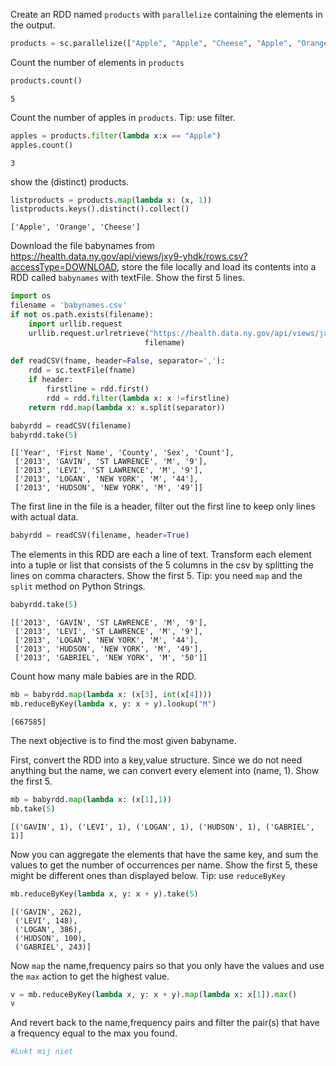
Create an RDD named `products` with `parallelize` containing the elements in the output.


```python
products = sc.parallelize(["Apple", "Apple", "Cheese", "Apple", "Orange"])
```

Count the number of elements in `products`


```python
products.count()
```




    5



Count the number of apples in `products`. Tip: use filter.


```python
apples = products.filter(lambda x:x == "Apple")
apples.count()
```




    3



show the (distinct) products.


```python
listproducts = products.map(lambda x: (x, 1))
listproducts.keys().distinct().collect()
```




    ['Apple', 'Orange', 'Cheese']



Download the file babynames from https://health.data.ny.gov/api/views/jxy9-yhdk/rows.csv?accessType=DOWNLOAD, store the file locally and load its contents into a RDD called `babynames` with textFile. Show the first 5 lines.


```python
import os
filename = 'babynames.csv'
if not os.path.exists(filename):
    import urllib.request
    urllib.request.urlretrieve("https://health.data.ny.gov/api/views/jxy9-yhdk/rows.csv?accessType=DOWNLOAD", \
                              filename)
    
def readCSV(fname, header=False, separator=','):
    rdd = sc.textFile(fname)
    if header:
        firstline = rdd.first()
        rdd = rdd.filter(lambda x: x !=firstline)
    return rdd.map(lambda x: x.split(separator))

babyrdd = readCSV(filename)
babyrdd.take(5)
```




    [['Year', 'First Name', 'County', 'Sex', 'Count'],
     ['2013', 'GAVIN', 'ST LAWRENCE', 'M', '9'],
     ['2013', 'LEVI', 'ST LAWRENCE', 'M', '9'],
     ['2013', 'LOGAN', 'NEW YORK', 'M', '44'],
     ['2013', 'HUDSON', 'NEW YORK', 'M', '49']]



The first line in the file is a header, filter out the first line to keep only lines with actual data.


```python
babyrdd = readCSV(filename, header=True)
```

The elements in this RDD are each a line of text. Transform each element into a tuple or list that consists of the 5 columns in the csv by splitting the lines on comma characters. Show the first 5. Tip: you need `map` and the `split` method on Python Strings.


```python
babyrdd.take(5)
```




    [['2013', 'GAVIN', 'ST LAWRENCE', 'M', '9'],
     ['2013', 'LEVI', 'ST LAWRENCE', 'M', '9'],
     ['2013', 'LOGAN', 'NEW YORK', 'M', '44'],
     ['2013', 'HUDSON', 'NEW YORK', 'M', '49'],
     ['2013', 'GABRIEL', 'NEW YORK', 'M', '50']]



Count how many male babies are in the RDD.


```python
mb = babyrdd.map(lambda x: (x[3], int(x[4])))
mb.reduceByKey(lambda x, y: x + y).lookup("M")
```




    [667585]



The next objective is to find the most given babyname.

First, convert the RDD into a key,value structure. Since we do not need anything but the name, we can convert every element into (name, 1). Show the first 5.


```python
mb = babyrdd.map(lambda x: (x[1],1))
mb.take(5)
```




    [('GAVIN', 1), ('LEVI', 1), ('LOGAN', 1), ('HUDSON', 1), ('GABRIEL', 1)]



Now you can aggregate the elements that have the same key, and sum the values to get the number of occurrences per name. Show the first 5, these might be different ones than displayed below. Tip: use `reduceByKey`


```python
mb.reduceByKey(lambda x, y: x + y).take(5)
```




    [('GAVIN', 262),
     ('LEVI', 148),
     ('LOGAN', 386),
     ('HUDSON', 100),
     ('GABRIEL', 243)]



Now `map` the name,frequency pairs so that you only have the values and use the `max` action to get the highest value.


```python
v = mb.reduceByKey(lambda x, y: x + y).map(lambda x: x[1]).max()
v
```

And revert back to the name,frequency pairs and filter the pair(s) that have a frequency equal to the max you found.


```python
#Lukt mij niet
```
